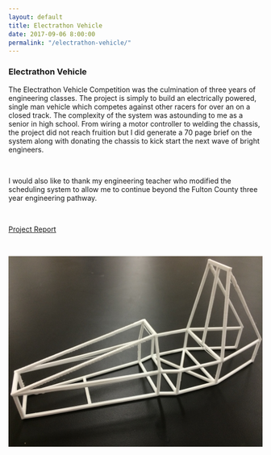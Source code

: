 ```yaml
---
layout: default
title: Electrathon Vehicle
date: 2017-09-06 8:00:00
permalink: "/electrathon-vehicle/"
---
```


<section class="portfolio-page" style="background-image: url(/assets/img/portfolio/electrathon-vehicle/background.jpg);">

<div class="portfolio-content" markdown="1">

### Electrathon Vehicle

The Electrathon Vehicle Competition was the culmination of three years of engineering classes. The project
is simply to build an electrically powered, single man vehicle which competes against other racers for over an on a
closed track. The complexity of the system was astounding to me as a senior in high school. From wiring a
motor controller to welding the chassis, the project did not reach fruition but I did generate a 70 page brief
on the system along with donating the chassis to kick start the next wave of bright engineers.

<br>

I would also like to thank my engineering teacher who modified the scheduling system to allow me to continue
beyond the Fulton County three year engineering pathway.

<br>

[Project Report](/assets/docs/Electrathon-Vehicle.pdf)

<br>

![3-D printed model](/assets/img/portfolio/electrathon-vehicle/electrathon-vehicle-1.jpg)

</div>

</section>